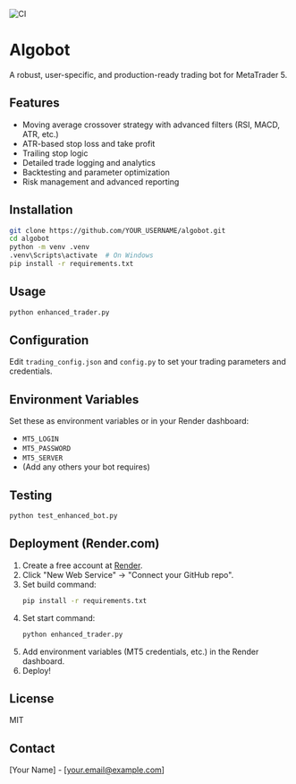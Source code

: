 ![CI](https://github.com/Keron001/algobot/actions/workflows/python-app.yml/badge.svg)

# Algobot

A robust, user-specific, and production-ready trading bot for MetaTrader 5.

## Features

- Moving average crossover strategy with advanced filters (RSI, MACD, ATR, etc.)
- ATR-based stop loss and take profit
- Trailing stop logic
- Detailed trade logging and analytics
- Backtesting and parameter optimization
- Risk management and advanced reporting

## Installation

```sh
git clone https://github.com/YOUR_USERNAME/algobot.git
cd algobot
python -m venv .venv
.venv\Scripts\activate  # On Windows
pip install -r requirements.txt
```

## Usage

```sh
python enhanced_trader.py
```

## Configuration

Edit `trading_config.json` and `config.py` to set your trading parameters and credentials.

## Environment Variables

Set these as environment variables or in your Render dashboard:
- `MT5_LOGIN`
- `MT5_PASSWORD`
- `MT5_SERVER`
- (Add any others your bot requires)

## Testing

```sh
python test_enhanced_bot.py
```

## Deployment (Render.com)

1. Create a free account at [Render](https://render.com/).
2. Click "New Web Service" → "Connect your GitHub repo".
3. Set build command:
   ```sh
   pip install -r requirements.txt
   ```
4. Set start command:
   ```sh
   python enhanced_trader.py
   ```
5. Add environment variables (MT5 credentials, etc.) in the Render dashboard.
6. Deploy!

## License

MIT

## Contact

[Your Name] - [your.email@example.com] 